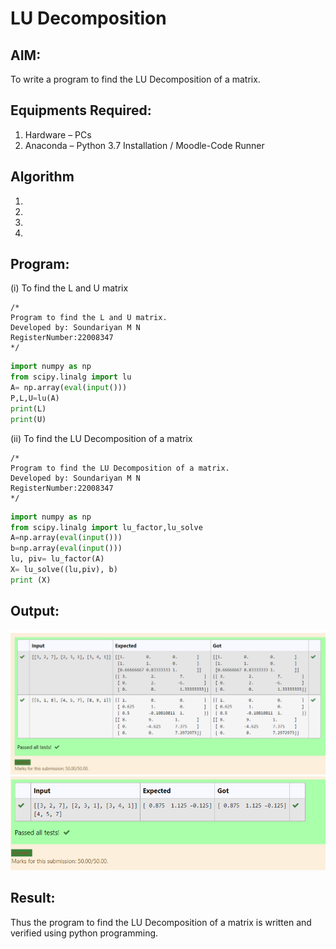 # LU Decomposition 

## AIM:
To write a program to find the LU Decomposition of a matrix.

## Equipments Required:
1. Hardware – PCs
2. Anaconda – Python 3.7 Installation / Moodle-Code Runner

## Algorithm
1. 
2. 
3. 
4. 

## Program:
(i) To find the L and U matrix
```
/*
Program to find the L and U matrix.
Developed by: Soundariyan M N
RegisterNumber:22008347 
*/
```
```python
import numpy as np
from scipy.linalg import lu
A= np.array(eval(input()))
P,L,U=lu(A)
print(L)
print(U)
```

(ii) To find the LU Decomposition of a matrix
```
/*
Program to find the LU Decomposition of a matrix.
Developed by: Soundariyan M N
RegisterNumber:22008347 
*/
```
```python
import numpy as np
from scipy.linalg import lu_factor,lu_solve
A=np.array(eval(input()))
b=np.array(eval(input()))
lu, piv= lu_factor(A)
X= lu_solve((lu,piv), b)
print (X)
```

## Output:
![model](OUTPUT.png)
![model](outputt.png)




## Result:
Thus the program to find the LU Decomposition of a matrix is written and verified using python programming.


